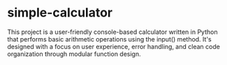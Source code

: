 # simple-calculator
This project is a user-friendly console-based calculator written in Python that performs basic arithmetic operations using the input() method. It's designed with a focus on user experience, error handling, and clean code organization through modular function design.
